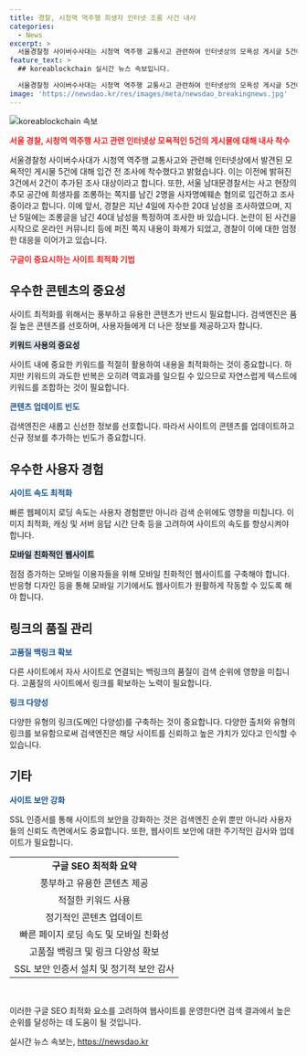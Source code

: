 ```yaml
---
title: 경찰, 시청역 역주행 희생자 인터넷 조롱 사건 내사
categories:
  - News
excerpt: >
  서울경찰청 사이버수사대는 시청역 역주행 교통사고 관련하여 인터넷상의 모욕성 게시글 5건에 대해 입건 전 조사에 착수했다고 밝혔습니다. 이에 더하여, 서울 남대문경찰서는 희생자를 조롱하는 쪽지를 남긴 2명을 사자명예훼손 혐의로 입건해 조사 중이며, 20대와 40대 남성을 조사한 사실도 확인됐습니다. 경찰은 온라인 커뮤니티 등에 쪽지 내용이 논란을 일으킨 상황이며, 제보는 02-781-1234, 4444로 가능합니다.
feature_text: >
  ## koreablockchain 실시간 뉴스 속보입니다.

  서울경찰청 사이버수사대는 시청역 역주행 교통사고 관련하여 인터넷상의 모욕성 게시글 5건에 대해 입건 전 조사에 착수했다고 밝혔습니다. 이에 더하여, 서울 남대문경찰서는 희생자를 조롱하는 쪽지를 남긴 2명을 사자명예훼손 혐의로 입건해 조사 중이며, 20대와 40대 남성을 조사한 사실도 확인됐습니다. 경찰은 온라인 커뮤니티 등에 쪽지 내용이 논란을 일으킨 상황이며, 제보는 02-781-1234, 4444로 가능합니다.
image: 'https://newsdao.kr/res/images/meta/newsdao_breakingnews.jpg'
---
```


<p><img src="https://newsdao.kr/res/images/meta/newsdao_breakingnews.jpg" alt="koreablockchain 속보" /></p>

<p><b><span style="color: #ee2323;">서울 경찰, 시청역 역주행 사고 관련 인터넷상 모욕적인 5건의 게시물에 대해 내사 착수</span></b></p>

<p>서울경찰청 사이버수사대가 시청역 역주행 교통사고와 관련해 인터넷상에서 발견된 모욕적인 게시물 5건에 대해 입건 전 조사에 착수했다고 밝혔습니다. 이는 이전에 밝혀진 3건에서 2건이 추가된 조사 대상이라고 합니다. 또한, 서울 남대문경찰서는 사고 현장의 추모 공간에 희생자를 조롱하는 쪽지를 남긴 2명을 사자명예훼손 혐의로 입건하고 조사 중이라고 합니다. 이에 앞서, 경찰은 지난 4일에 자수한 20대 남성을 조사하였으며, 지난 5일에는 조롱글을 남긴 40대 남성을 특정하여 조사한 바 있습니다. 논란이 된 사건을 시작으로 온라인 커뮤니티 등에 퍼진 쪽지 내용이 화제가 되었고, 경찰이 이에 대한 엄정한 대응을 이어가고 있습니다.</p>

<p data-ke-size="size16"></p>

<p><b><span style="color: #ee2323;">구글이 중요시하는 사이트 최적화 기법</span></b></p>

<h2 data-ke-size="size26">우수한 콘텐츠의 중요성</h2>

<p>사이트 최적화를 위해서는 풍부하고 유용한 콘텐츠가 반드시 필요합니다. 검색엔진은 품질 높은 콘텐츠를 선호하며, 사용자들에게 더 나은 정보를 제공하고자 합니다.</p>

<p><b><span style="background-color: #21538527;">키워드 사용의 중요성</span></b></p>

<p>사이트 내에 중요한 키워드를 적절히 활용하여 내용을 최적화하는 것이 중요합니다. 하지만 키워드의 과도한 반복은 오히려 역효과를 일으킬 수 있으므로 자연스럽게 텍스트에 키워드를 조합하는 것이 필요합니다.</p>

<p><b><span style="color: #1a5490;">콘텐츠 업데이트 빈도</span></b></p>

<p>검색엔진은 새롭고 신선한 정보를 선호합니다. 따라서 사이트의 콘텐츠를 업데이트하고 신규 정보를 추가하는 빈도가 중요합니다.</p>

<h2 data-ke-size="size26">우수한 사용자 경험</h2>

<p><b><span style="color: #1a5490;">사이트 속도 최적화</span></b></p>

<p>빠른 웹페이지 로딩 속도는 사용자 경험뿐만 아니라 검색 순위에도 영향을 미칩니다. 이미지 최적화, 캐싱 및 서버 응답 시간 단축 등을 고려하여 사이트의 속도를 향상시켜야 합니다.</p>

<p><b><span style="background-color: #21538527;">모바일 친화적인 웹사이트</span></b></p>

<p>점점 증가하는 모바일 이용자들을 위해 모바일 친화적인 웹사이트를 구축해야 합니다. 반응형 디자인 등을 통해 모바일 기기에서도 웹사이트가 원활하게 작동할 수 있도록 해야 합니다.</p>

<h2 data-ke-size="size26">링크의 품질 관리</h2>

<p><b><span style="color: #1a5490;">고품질 백링크 확보</span></b></p>

<p>다른 사이트에서 자사 사이트로 연결되는 백링크의 품질이 검색 순위에 영향을 미칩니다. 고품질의 사이트에서 링크를 확보하는 노력이 필요합니다.</p>

<p><b><span style="color: #1a5490;">링크 다양성</span></b></p>

<p>다양한 유형의 링크(도메인 다양성)를 구축하는 것이 중요합니다. 다양한 출처와 유형의 링크를 보유함으로써 검색엔진은 해당 사이트를 신뢰하고 높은 가치가 있다고 인식할 수 있습니다.</p>

<h2 data-ke-size="size26">기타</h2>

<p><b><span style="color: #1a5490;">사이트 보안 강화</span></b></p>

<p>SSL 인증서를 통해 사이트의 보안을 강화하는 것은 검색엔진 순위 뿐만 아니라 사용자들의 신뢰도 측면에서도 중요합니다. 또한, 웹사이트 보안에 대한 주기적인 감사와 업데이트가 필요합니다.</p>

<table>
    <tbody>
        <tr>
            <td style="text-align: center; height: 17px;"><b>구글 SEO 최적화 요약</b></td>
        </tr>
        <tr>
            <td style="text-align: center; height: 17px;">풍부하고 유용한 콘텐츠 제공</td>
        </tr>
        <tr>
            <td style="text-align: center; height: 17px;">적절한 키워드 사용</td>
        </tr>
        <tr>
            <td style="text-align: center; height: 17px;">정기적인 콘텐츠 업데이트</td>
        </tr>
        <tr>
            <td style="text-align: center; height: 17px;">빠른 페이지 로딩 속도 및 모바일 친화성</td>
        </tr>
        <tr>
            <td style="text-align: center; height: 17px;">고품질 백링크 및 링크 다양성 확보</td>
        </tr>
        <tr>
            <td style="text-align: center; height: 17px;">SSL 보안 인증서 설치 및 정기적 보안 감사</td>
        </tr>
    </tbody>
</table>

<p data-ke-size="size16">&nbsp;</p>

<p>이러한 구글 SEO 최적화 요소를 고려하여 웹사이트를 운영한다면 검색 결과에서 높은 순위를 달성하는 데 도움이 될 것입니다.</p>
실시간 뉴스 속보는, <a href="https://newsdao.kr" rel="dofollow">https://newsdao.kr</a>


